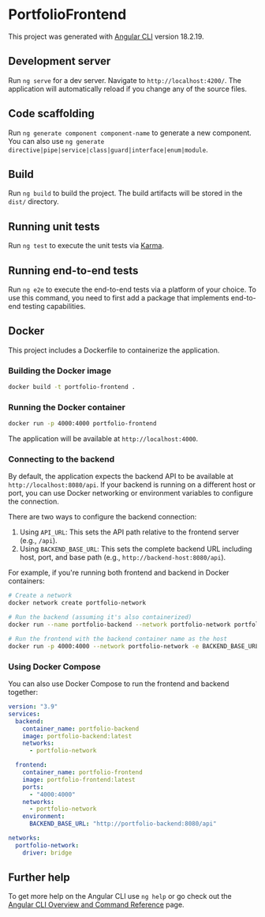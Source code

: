# PortfolioFrontend

This project was generated with [Angular CLI](https://github.com/angular/angular-cli) version 18.2.19.

## Development server

Run `ng serve` for a dev server. Navigate to `http://localhost:4200/`. The application will automatically reload if you change any of the source files.

## Code scaffolding

Run `ng generate component component-name` to generate a new component. You can also use `ng generate directive|pipe|service|class|guard|interface|enum|module`.

## Build

Run `ng build` to build the project. The build artifacts will be stored in the `dist/` directory.

## Running unit tests

Run `ng test` to execute the unit tests via [Karma](https://karma-runner.github.io).

## Running end-to-end tests

Run `ng e2e` to execute the end-to-end tests via a platform of your choice. To use this command, you need to first add a package that implements end-to-end testing capabilities.

## Docker

This project includes a Dockerfile to containerize the application.

### Building the Docker image

```bash
docker build -t portfolio-frontend .
```

### Running the Docker container

```bash
docker run -p 4000:4000 portfolio-frontend
```

The application will be available at `http://localhost:4000`.

### Connecting to the backend

By default, the application expects the backend API to be available at `http://localhost:8080/api`. 
If your backend is running on a different host or port, you can use Docker networking or environment variables to configure the connection.

There are two ways to configure the backend connection:

1. Using `API_URL`: This sets the API path relative to the frontend server (e.g., `/api`).
2. Using `BACKEND_BASE_URL`: This sets the complete backend URL including host, port, and base path (e.g., `http://backend-host:8080/api`).

For example, if you're running both frontend and backend in Docker containers:

```bash
# Create a network
docker network create portfolio-network

# Run the backend (assuming it's also containerized)
docker run --name portfolio-backend --network portfolio-network portfolio-backend

# Run the frontend with the backend container name as the host
docker run -p 4000:4000 --network portfolio-network -e BACKEND_BASE_URL=http://portfolio-backend:8080/api portfolio-frontend
```

### Using Docker Compose

You can also use Docker Compose to run the frontend and backend together:

```yaml
version: "3.9"
services:
  backend:
    container_name: portfolio-backend
    image: portfolio-backend:latest
    networks:
      - portfolio-network

  frontend:
    container_name: portfolio-frontend
    image: portfolio-frontend:latest
    ports:
      - "4000:4000"
    networks:
      - portfolio-network
    environment:
      BACKEND_BASE_URL: "http://portfolio-backend:8080/api"

networks:
  portfolio-network:
    driver: bridge
```

## Further help

To get more help on the Angular CLI use `ng help` or go check out the [Angular CLI Overview and Command Reference](https://angular.dev/tools/cli) page.



